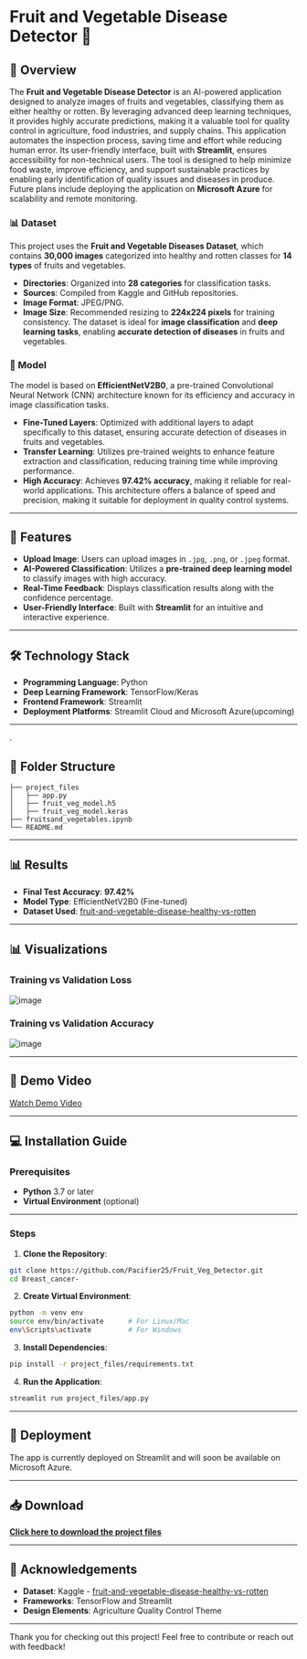 # Fruit and Vegetable Disease Detector 🍎


## 🌟 Overview

The **Fruit and Vegetable Disease Detector** is an AI-powered application designed to analyze images of fruits and vegetables, classifying them as either healthy or rotten. By leveraging advanced deep learning techniques, it provides highly accurate predictions, making it a valuable tool for quality control in agriculture, food industries, and supply chains. This application automates the inspection process, saving time and effort while reducing human error. Its user-friendly interface, built with **Streamlit**, ensures accessibility for non-technical users. The tool is designed to help minimize food waste, improve efficiency, and support sustainable practices by enabling early identification of quality issues and diseases in produce. Future plans include deploying the application on **Microsoft Azure** for scalability and remote monitoring.


### 📊 Dataset
This project uses the **Fruit and Vegetable Diseases Dataset**, which contains **30,000 images** categorized into healthy and rotten classes for **14 types** of fruits and vegetables.

* **Directories**: Organized into **28 categories** for classification tasks.
* **Sources**: Compiled from Kaggle and GitHub repositories.
* **Image Format**: JPEG/PNG.
* **Image Size**: Recommended resizing to **224x224 pixels** for training consistency.
The dataset is ideal for **image classification** and **deep learning tasks**, enabling **accurate detection of diseases** in fruits and vegetables.


### 🧠 Model
The model is based on **EfficientNetV2B0**, a pre-trained Convolutional Neural Network (CNN) architecture known for its efficiency and accuracy in image classification tasks.

* **Fine-Tuned Layers**: Optimized with additional layers to adapt specifically to this dataset, ensuring accurate detection of diseases in fruits and vegetables.
* **Transfer Learning**: Utilizes pre-trained weights to enhance feature extraction and classification, reducing training time while improving performance.
* **High Accuracy**: Achieves **97.42% accuracy**, making it reliable for real-world applications.
This architecture offers a balance of speed and precision, making it suitable for deployment in quality control systems.

---
  

## 🎯 Features
- **Upload Image**: Users can upload images in `.jpg`, `.png`, or `.jpeg` format.  
- **AI-Powered Classification**: Utilizes a **pre-trained deep learning model** to classify images with high accuracy.  
- **Real-Time Feedback**: Displays classification results along with the confidence percentage.  
- **User-Friendly Interface**: Built with **Streamlit** for an intuitive and interactive experience.  

---

## 🛠️ Technology Stack
- **Programming Language**: Python
- **Deep Learning Framework**: TensorFlow/Keras
- **Frontend Framework**: Streamlit
- **Deployment Platforms**: Streamlit Cloud and Microsoft Azure(upcoming)

  
---

  .
## 📂 Folder Structure
```
├── project_files
│   ├── app.py
│   ├── fruit_veg_model.h5
│   ├── fruit_veg_model.keras
├── fruitsand_vegetables.ipynb
└── README.md
```

---


## 📊 Results
- **Final Test Accuracy**: **97.42%**
- **Model Type**: EfficientNetV2B0 (Fine-tuned)
- **Dataset Used**: [fruit-and-vegetable-disease-healthy-vs-rotten](https://www.kaggle.com/datasets/muhammad0subhan/fruit-and-vegetable-disease-healthy-vs-rotten/data)

  
---


## 📊 Visualizations

### **Training vs Validation Loss**
![image](https://github.com/user-attachments/assets/08578182-a741-4078-8158-cba187a3110e)



### **Training vs Validation Accuracy**
![image](https://github.com/user-attachments/assets/90656aca-07af-4e6c-bf1a-746527f193a6)


---


## 🎥 Demo Video
[Watch Demo Video](https://drive.google.com/file/d/1eHFBsfeB8dZuW-PqG2YTw_TwXrNkvold/view?usp=sharing)


---


## 💻 Installation Guide
### Prerequisites
- **Python** 3.7 or later  
- **Virtual Environment** (optional)

---


### Steps
1. **Clone the Repository**:
```bash
git clone https://github.com/Pacifier25/Fruit_Veg_Detector.git
cd Breast_cancer-
```
2. **Create Virtual Environment**:
```bash
python -m venv env
source env/bin/activate      # For Linux/Mac
env\Scripts\activate         # For Windows
```
3. **Install Dependencies**:
```bash
pip install -r project_files/requirements.txt
```
4. **Run the Application**:
```bash
streamlit run project_files/app.py
```

---

## 🚀 Deployment
The app is currently deployed on Streamlit and will soon be available on Microsoft Azure.

---

## 📥 Download
**[Click here to download the project files](https://github.com/Pacifier25/Fruit-and-vegetable-disease-predictor/archive/refs/heads/main.zip)**


---


## 🙏 Acknowledgements
- **Dataset**: Kaggle - [fruit-and-vegetable-disease-healthy-vs-rotten](https://www.kaggle.com/datasets/muhammad0subhan/fruit-and-vegetable-disease-healthy-vs-rotten/data)  
- **Frameworks**: TensorFlow and Streamlit  
- **Design Elements**:  Agriculture Quality Control Theme
  

---


Thank you for checking out this project! Feel free to contribute or reach out with feedback!
